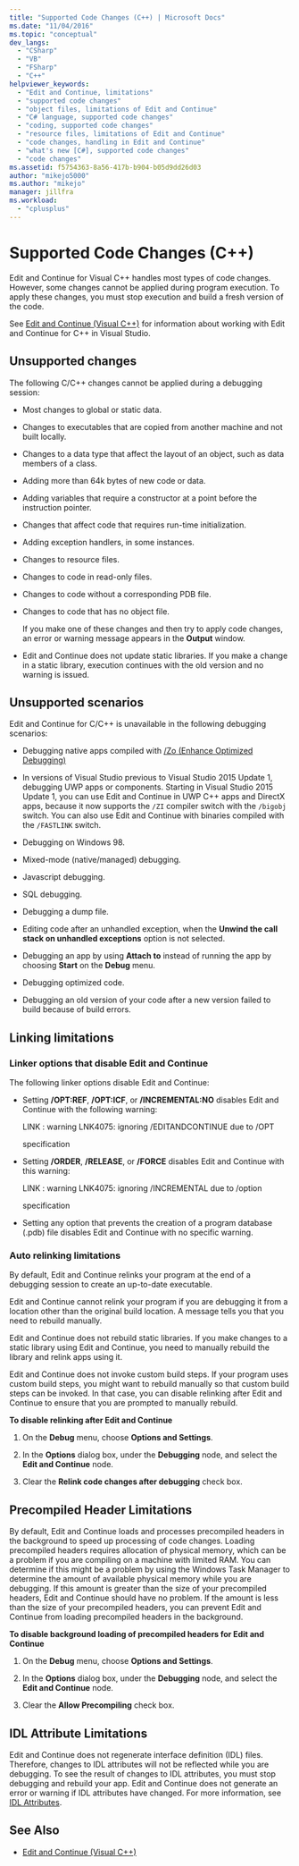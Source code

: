 ```yaml
---
title: "Supported Code Changes (C++) | Microsoft Docs"
ms.date: "11/04/2016"
ms.topic: "conceptual"
dev_langs:
  - "CSharp"
  - "VB"
  - "FSharp"
  - "C++"
helpviewer_keywords:
  - "Edit and Continue, limitations"
  - "supported code changes"
  - "object files, limitations of Edit and Continue"
  - "C# language, supported code changes"
  - "coding, supported code changes"
  - "resource files, limitations of Edit and Continue"
  - "code changes, handling in Edit and Continue"
  - "what's new [C#], supported code changes"
  - "code changes"
ms.assetid: f5754363-8a56-417b-b904-b05d9dd26d03
author: "mikejo5000"
ms.author: "mikejo"
manager: jillfra
ms.workload:
  - "cplusplus"
---
```

# Supported Code Changes (C++)
Edit and Continue for Visual C++ handles most types of code changes. However, some changes cannot be applied during program execution. To apply these changes, you must stop execution and build a fresh version of the code.

 See [Edit and Continue (Visual C++)](../debugger/edit-and-continue-visual-cpp.md) for information about working with Edit and Continue for C++ in Visual Studio.

##  <a name="BKMK_Unsupported_changes"></a> Unsupported changes
 The following C/C++ changes cannot be applied during a debugging session:

- Most changes to global or static data.

- Changes to executables that are copied from another machine and not built locally.

- Changes to a data type that affect the layout of an object, such as data members of a class.

- Adding more than 64k bytes of new code or data.

- Adding variables that require a constructor at a point before the instruction pointer.

- Changes that affect code that requires run-time initialization.

- Adding exception handlers, in some instances.

- Changes to resource files.

- Changes to code in read-only files.

- Changes to code without a corresponding PDB file.

- Changes to code that has no object file.

  If you make one of these changes and then try to apply code changes, an error or warning message appears in the **Output** window.

- Edit and Continue does not update static libraries. If you make a change in a static library, execution continues with the old version and no warning is issued.

##  <a name="BKMK_Unsupported_scenarios"></a> Unsupported scenarios
 Edit and Continue for C/C++ is unavailable in the following debugging scenarios:

-   Debugging native apps compiled with [/Zo (Enhance Optimized Debugging)](/cpp/build/reference/zo-enhance-optimized-debugging)

-   In versions of Visual Studio previous to Visual Studio 2015 Update 1, debugging UWP apps or components. Starting in Visual Studio 2015 Update 1, you can use Edit and Continue in UWP C++ apps and DirectX apps, because it now supports the `/ZI` compiler switch with the  `/bigobj` switch. You can also use Edit and Continue with binaries compiled with the `/FASTLINK` switch.

-   Debugging on Windows 98.

-   Mixed-mode (native/managed) debugging.

-   Javascript debugging.

-   SQL debugging.

-   Debugging a dump file.

-   Editing code after an unhandled exception, when the **Unwind the call stack on unhandled exceptions** option is not selected.

-   Debugging an app by using **Attach to** instead of running the app by choosing **Start** on the **Debug** menu.

-   Debugging optimized code.

-   Debugging an old version of your code after a new version failed to build because of build errors.

##  <a name="BKMK_Linking_limitations"></a> Linking limitations

###  <a name="BKMK_Linker_options_that_disable_Edit_and_Continue"></a> Linker options that disable Edit and Continue
 The following linker options disable Edit and Continue:

-   Setting **/OPT:REF**, **/OPT:ICF**, or **/INCREMENTAL:NO** disables Edit and Continue with the following warning:

     LINK : warning LNK4075: ignoring /EDITANDCONTINUE due to /OPT

     specification

-   Setting **/ORDER**, **/RELEASE**, or **/FORCE** disables Edit and Continue with this warning:

     LINK : warning LNK4075: ignoring /INCREMENTAL due to /option

     specification

-   Setting any option that prevents the creation of a program database (.pdb) file disables Edit and Continue with no specific warning.

###  <a name="BKMK_Auto_relinking_limitations"></a> Auto relinking limitations
 By default, Edit and Continue relinks your program at the end of a debugging session to create an up-to-date executable.

 Edit and Continue cannot relink your program if you are debugging it from a location other than the original build location. A message tells you that you need to rebuild manually.

 Edit and Continue does not rebuild static libraries. If you make changes to a static library using Edit and Continue, you need to manually rebuild the library and relink apps using it.

 Edit and Continue does not invoke custom build steps. If your program uses custom build steps, you might want to rebuild manually so that custom build steps can be invoked. In that case, you can disable relinking after Edit and Continue to ensure that you are prompted to manually rebuild.

 **To disable relinking after Edit and Continue**

1.  On the **Debug** menu, choose **Options and Settings**.

2.  In the **Options** dialog box, under the **Debugging** node, and select the **Edit and Continue** node.

3.  Clear the **Relink code changes after debugging** check box.

##  <a name="BKMK_Precompiled_Header_Limitations"></a> Precompiled Header Limitations
 By default, Edit and Continue loads and processes precompiled headers in the background to speed up processing of code changes. Loading precompiled headers requires allocation of physical memory, which can be a problem if you are compiling on a machine with limited RAM. You can determine if this might be a problem by using the Windows Task Manager to determine the amount of available physical memory while you are debugging. If this amount is greater than the size of your precompiled headers, Edit and Continue should have no problem. If the amount is less than the size of your precompiled headers, you can prevent Edit and Continue from loading precompiled headers in the background.

 **To disable background loading of precompiled headers for Edit and Continue**

1.  On the **Debug** menu, choose **Options and Settings**.

2.  In the **Options** dialog box, under the **Debugging** node, and select the **Edit and Continue** node.

3.  Clear the **Allow Precompiling** check box.

##  <a name="BKMK_IDL_Attribute_Limitations"></a> IDL Attribute Limitations
 Edit and Continue does not regenerate interface definition (IDL) files. Therefore, changes to IDL attributes will not be reflected while you are debugging. To see the result of changes to IDL attributes, you must stop debugging and rebuild your app. Edit and Continue does not generate an error or warning if IDL attributes have changed. For more information, see [IDL Attributes](/cpp/windows/idl-attributes).

## See Also
- [Edit and Continue (Visual C++)](../debugger/edit-and-continue-visual-cpp.md)